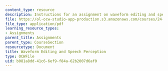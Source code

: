 ```yaml
---
content_type: resource
description: Instructions for an assignment on waveform editing and speech perception.
file: https://ol-ocw-studio-app-production.s3.amazonaws.com/courses/24-910-topics-in-linguistic-theory-laboratory-phonology-spring-2007/b081a8dd41c66ef9f84a62b2007d6af0_editing.pdf
file_type: application/pdf
learning_resource_types:
- Assignments
parent_title: Assignments
parent_type: CourseSection
resourcetype: Document
title: Waveform Editing and Speech Perception
type: OCWFile
uid: b081a8dd-41c6-6ef9-f84a-62b2007d6af0
---
```

